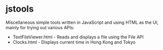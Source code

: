 # jstools
Miscellaneous simple tools written in JavaScript and using HTML as the UI, mainly for trying out various APIs:
* TextFileViewer.html - Reads and displays a file using the File API
* Clocks.html - Displays current time in Hong Kong and Tokyo
